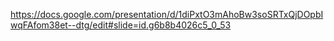 
https://docs.google.com/presentation/d/1diPxtO3mAhoBw3soSRTxQjDOpbIwqFAfom38et--dtg/edit#slide=id.g6b8b4026c5_0_53

